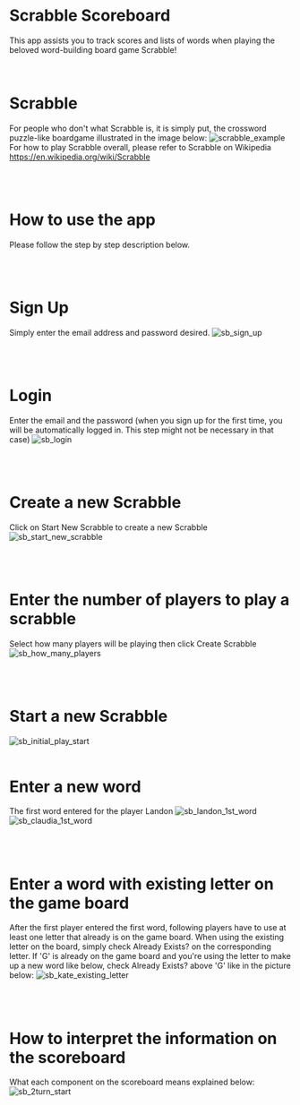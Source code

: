 # Scrabble Scoreboard

This app assists you to track scores and lists of words when playing the beloved word-building board game Scrabble!

<br>

# Scrabble
For people who don't what Scrabble is, it is simply put, the crossword puzzle-like boardgame illustrated in the image below:
<img src="https://user-images.githubusercontent.com/21049423/45597544-577fbe00-ba11-11e8-8afe-f62924e88b9d.jpg" alt="scrabble_example" style="max-width:100%;"><br>
For how to play Scrabble overall, please refer to Scrabble on Wikipedia https://en.wikipedia.org/wiki/Scrabble

<br>
<br>

# How to use the app
Please follow the step by step description below.

<br>
<br>

# Sign Up
Simply enter the email address and password desired. 
<img src="https://user-images.githubusercontent.com/21049423/45597271-e938fc80-ba0c-11e8-9e4d-5be705c9aaae.png" alt="sb_sign_up" style="max-width:100%;">

<br>
<br>

# Login
Enter the email and the password (when you sign up for the first time, you will be automatically logged in. This step might not be necessary in that case)
<img src="https://user-images.githubusercontent.com/21049423/45597323-b7746580-ba0d-11e8-9bdc-3700dc3f3688.png" alt="sb_login" style="max-width:100%;">

<br>
<br>

# Create a new Scrabble
Click on Start New Scrabble to create a new Scrabble
<img src="https://user-images.githubusercontent.com/21049423/45597228-281a8280-ba0c-11e8-8788-2786f34eac00.png" alt="sb_start_new_scrabble" style="max-width:100%;">

<br>
<br>

# Enter the number of players to play a scrabble
Select how many players will be playing then click Create Scrabble
<img src="https://user-images.githubusercontent.com/21049423/45597348-2fdb2680-ba0e-11e8-99d7-21e49d587e0a.png" alt="sb_how_many_players" style="max-width:100%;">

<br>
<br>

# Start a new Scrabble
<img src="https://user-images.githubusercontent.com/21049423/45597225-2781ec00-ba0c-11e8-960b-2ffe2f036b07.png" alt="sb_initial_play_start" style="max-width:100%;">

<br>
<br>

# Enter a new word
The first word entered for the player Landon
<img src="https://user-images.githubusercontent.com/21049423/45597224-2781ec00-ba0c-11e8-9759-db40726f2d31.png" alt="sb_landon_1st_word" style="max-width:100%;">
<img src="https://user-images.githubusercontent.com/21049423/45597223-2781ec00-ba0c-11e8-9050-8dfd369308ab.png" alt="sb_claudia_1st_word" style="max-width:100%;">

<br>
<br>

# Enter a word with existing letter on the game board
After the first player entered the first word, following players have to use at least one letter that already is on the game board. When using the existing letter on the board, simply check Already Exists? on the corresponding letter. If 'G' is already on the game board and you're using the letter to make up a new word like below, check Already Exists? above 'G' like in the picture below:
<img src="https://user-images.githubusercontent.com/21049423/45597675-18526c80-ba13-11e8-8453-e0b835bd5a33.png" alt="sb_kate_existing_letter" style="max-width:100%;">

<br>
<br>

# How to interpret the information on the scoreboard
What each component on the scoreboard means explained below:
<img src="https://user-images.githubusercontent.com/21049423/45598088-3753fd00-ba19-11e8-8fb7-d8c9e08d9de9.png" alt="sb_2turn_start" style="max-width:100%;">
